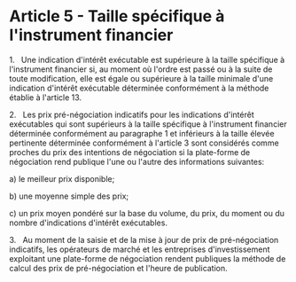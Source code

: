 # Article 5 - Taille spécifique à l'instrument financier


1.   Une indication d'intérêt exécutable est supérieure à la taille spécifique à l'instrument financier si, au moment où l'ordre est passé ou à la suite de toute modification, elle est égale ou supérieure à la taille minimale d'une indication d'intérêt exécutable déterminée conformément à la méthode établie à l'article 13.

2.   Les prix pré-négociation indicatifs pour les indications d'intérêt exécutables qui sont supérieurs à la taille spécifique à l'instrument financier déterminée conformément au paragraphe 1 et inférieurs à la taille élevée pertinente déterminée conformément à l'article 3 sont considérés comme proches du prix des intentions de négociation si la plate-forme de négociation rend publique l'une ou l'autre des informations suivantes:

a) le meilleur prix disponible;

b) une moyenne simple des prix;

c) un prix moyen pondéré sur la base du volume, du prix, du moment ou du nombre d'indications d'intérêt exécutables.

3.   Au moment de la saisie et de la mise à jour de prix de pré-négociation indicatifs, les opérateurs de marché et les entreprises d'investissement exploitant une plate-forme de négociation rendent publiques la méthode de calcul des prix de pré-négociation et l'heure de publication.
